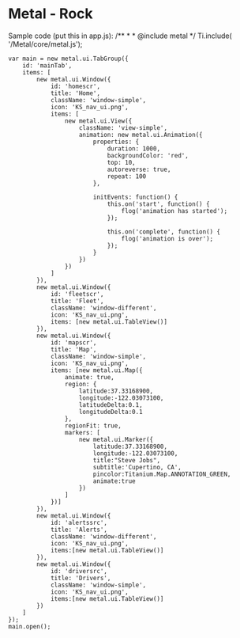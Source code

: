 Metal - Rock
============
Sample code (put this in app.js):
	/**
	 * 
	 * @include metal
	 */
	Ti.include(
		'/Metal/core/metal.js');	
	
	var main = new metal.ui.TabGroup({
		id: 'mainTab',
		items: [
			new metal.ui.Window({
				id: 'homescr',
				title: 'Home',
				className: 'window-simple',
				icon: 'KS_nav_ui.png',
				items: [
					new metal.ui.View({
						className: 'view-simple',
						animation: new metal.ui.Animation({
							properties: {
								duration: 1000,
								backgroundColor: 'red',
								top: 10,
								autoreverse: true,
								repeat: 100
							},
							
							initEvents: function() {
								this.on('start', function() {
									flog('animation has started');
								});
								
								this.on('complete', function() {
									flog('animation is over');
								});
							}
						})
					})
				]
			}),
			new metal.ui.Window({
				id: 'fleetscr',
				title: 'Fleet',
				className: 'window-different',
				icon: 'KS_nav_ui.png',
				items: [new metal.ui.TableView()]
			}),
			new metal.ui.Window({
				id: 'mapscr',
				title: 'Map',
				className: 'window-simple',
				icon: 'KS_nav_ui.png',
				items: [new metal.ui.Map({
					animate: true,
					region: {
						latitude:37.33168900, 
						longitude:-122.03073100, 
           				latitudeDelta:0.1, 
           				longitudeDelta:0.1
       				},
					regionFit: true,
					markers: [
						new metal.ui.Marker({
							latitude:37.33168900,
							longitude:-122.03073100,
							title:"Steve Jobs",
							subtitle:'Cupertino, CA',
							pincolor:Titanium.Map.ANNOTATION_GREEN,
							animate:true
						})
					]
				})]
			}),
			new metal.ui.Window({
				id: 'alertssrc',
				title: 'Alerts',
				className: 'window-different',
				icon: 'KS_nav_ui.png',
				items:[new metal.ui.TableView()]
			}),
			new metal.ui.Window({
				id: 'driversrc',
				title: 'Drivers',
				className: 'window-simple',
				icon: 'KS_nav_ui.png',
				items:[new metal.ui.TableView()]
			})
		]
	});
	main.open();
